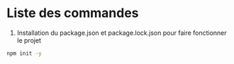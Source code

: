 # Liste des commandes

1. Installation du package.json et package.lock.json pour faire fonctionner le projet 

```bash
npm init -y
```